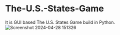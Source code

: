 # The-U.S.-States-Game
It is GUI based The U.S. States Game build in Python.    
![Screenshot 2024-04-28 151326](https://github.com/VeerSingh0001/The-U.S.-States-Game/assets/115876530/3c15a767-e178-463b-95ef-2692e551c6f9)


